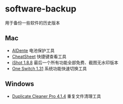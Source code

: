 # software-backup

用于备份一些软件的历史版本

## Mac

- [AlDente](mac/AlDente/AlDente-1.29.zip) 电池保护工具
- [CheatSheet](mac/CheatSheet/CheatSheet-1.6.3.zip) 快捷键查看工具
- [iShot 1.8.8](mac/iShot/iShot-1.8.8.zip) 最后一个所有功能全部免费、截图无水印版本
- [One Switch 1.31](mac/OneSwitch/OneSwitch-1.31.zip) 系统功能快速切换工具

## Windows

- [Duplicate Cleaner Pro 4.1.4](windows/DuplicateCleanerPro/DuplicateCleanerPro-4.1.4.zip) 重复文件清理工具

